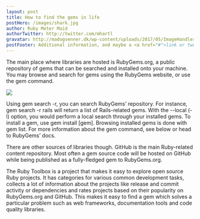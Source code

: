 ```yaml
---
layout: post
title: How to find the gems in life
postHero: /images/shark.jpg
author: Ruby Meter Maid
authorTwitter: http://twitter.com/mhartl
gravatar: http://madogvenner.dk/wp-content/uploads/2017/05/ImageHandler-3.jpg
postFooter: Additional information, and maybe a <a href="#">link or two</a>
---
```


The main place where libraries are hosted is RubyGems.org, a public repository of gems that can be searched and installed onto your machine. You may browse and search for gems using the RubyGems website, or use the gem command.

<img class="pull-left" src="http://madogvenner.dk/wp-content/uploads/2017/05/ImageHandler-3.jpg">

Using gem search -r, you can search RubyGems’ repository. For instance, gem search -r rails will return a list of Rails-related gems. With the --local (-l) option, you would perform a local search through your installed gems. To install a gem, use gem install [gem]. Browsing installed gems is done with gem list. For more information about the gem command, see below or head to RubyGems’ docs.

There are other sources of libraries though. GitHub is the main Ruby-related content repository. Most often a gem source code will be hosted on GitHub while being published as a fully-fledged gem to RubyGems.org.

The Ruby Toolbox is a project that makes it easy to explore open source Ruby projects. It has categories for various common development tasks, collects a lot of information about the projects like release and commit activity or dependencies and rates projects based on their popularity on RubyGems.org and GitHub. This makes it easy to find a gem which solves a particular problem such as web frameworks, documentation tools and code quality libraries.
